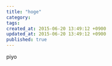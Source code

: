 ```yaml
---
title: "hoge"
category: 
tags: 
created_at: 2015-06-20 13:49:12 +0900
updated_at: 2015-06-20 13:49:12 +0900
published: true
---
```


piyo
